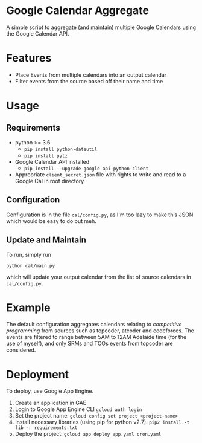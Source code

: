 # Google Calendar Aggregate

A simple script to aggregate (and maintain) multiple Google Calendars using the Google Calendar API.

# Features

- Place Events from multiple calendars into an output calendar
- Filter events from the source based off their name and time

# Usage

## Requirements

- python >= 3.6
    - `pip install python-dateutil`
    - `pip install pytz`
- Google Calendar API installed
    - `pip install --upgrade google-api-python-client`
- Appropriate `client_secret.json` file with rights to write and read to a Google Cal in root
  directory

## Configuration

Configuration is in the file `cal/config.py`, as I'm too lazy to make this JSON which would be easy to do but meh.

## Update and Maintain

To run, simply run 

```
python cal/main.py
```

which will update your output calendar from the list of source calendars in `cal/config.py`.

# Example

The default configuration aggregates calendars relating to _competitive programming_ from sources
such as topcoder, atcoder and codeforces. The events are filtered to range between 5AM to 12AM
Adelaide time (for the use of myself), and only SRMs and TCOs events from topcoder are considered.

# Deployment

To deploy, use Google App Engine. 

1. Create an application in GAE
2. Login to Google App Engine CLI `gcloud auth login`
3. Set the project name: `gcloud config set project <project-name>`
4. Install necessary libraries (using pip for python v2.7):
    `pip2 install -t lib -r requirements.txt`
5. Deploy the project: `gcloud app deploy app.yaml cron.yaml`
